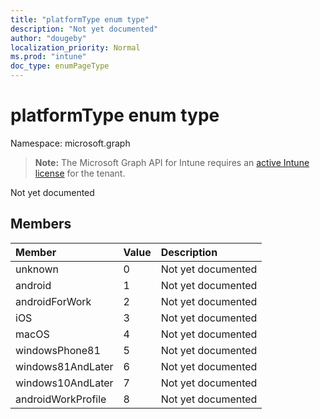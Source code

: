 ```yaml
---
title: "platformType enum type"
description: "Not yet documented"
author: "dougeby"
localization_priority: Normal
ms.prod: "intune"
doc_type: enumPageType
---
```


# platformType enum type

Namespace: microsoft.graph

> **Note:** The Microsoft Graph API for Intune requires an [active Intune license](https://go.microsoft.com/fwlink/?linkid=839381) for the tenant.

Not yet documented

## Members
|Member|Value|Description|
|:---|:---|:---|
|unknown|0|Not yet documented|
|android|1|Not yet documented|
|androidForWork|2|Not yet documented|
|iOS|3|Not yet documented|
|macOS|4|Not yet documented|
|windowsPhone81|5|Not yet documented|
|windows81AndLater|6|Not yet documented|
|windows10AndLater|7|Not yet documented|
|androidWorkProfile|8|Not yet documented|




